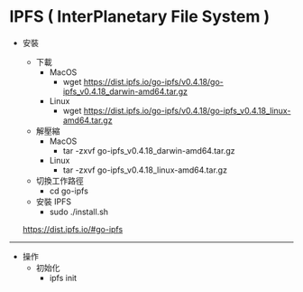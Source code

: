 # IPFS ( InterPlanetary File System )
* 安裝
  * 下載
    * MacOS 
      * wget https://dist.ipfs.io/go-ipfs/v0.4.18/go-ipfs_v0.4.18_darwin-amd64.tar.gz
    * Linux
      * wget https://dist.ipfs.io/go-ipfs/v0.4.18/go-ipfs_v0.4.18_linux-amd64.tar.gz    
  * 解壓縮
    * MacOS
      * tar -zxvf go-ipfs_v0.4.18_darwin-amd64.tar.gz
    * Linux
      * tar -zxvf go-ipfs_v0.4.18_linux-amd64.tar.gz
  * 切換工作路徑
    * cd go-ipfs
  * 安裝 IPFS
    * sudo ./install.sh
    
  https://dist.ipfs.io/#go-ipfs

---

* 操作
  * 初始化
    * ipfs init
